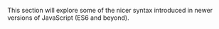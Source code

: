 This section will explore some of the nicer syntax introduced in newer versions
of JavaScript (ES6 and beyond).
